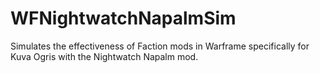 # WFNightwatchNapalmSim
Simulates the effectiveness of Faction mods in Warframe specifically for Kuva Ogris with the Nightwatch Napalm mod.
